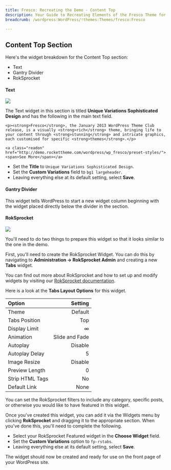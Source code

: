 ```yaml
---
title: Fresco: Recreating the Demo - Content Top
description: Your Guide to Recreating Elements of the Fresco Theme for WordPress
breadcrumb: /wordpress:WordPress/!themes:Themes/fresco:Fresco

---
```


Content Top Section
-----

Here's the widget breakdown for the Content Top section:

* Text
* Gantry Divider
* RokSprocket

#### Text

![][demo4]

The Text widget in this section is titled **Unique Variations Sophisticated Design** and has the following in the main text field.

~~~
<p><strong>Fresco</strong>, the January 2013 WordPress Theme Club release, is a visually <strong>rich</strong> theme, bringing life to your content through <strong>stunning</strong> and intricate graphics, each customised for specific <strong>themes</strong>.</p>

<a class="readon" href="http://demo.rockettheme.com/wordpress/wp_fresco/preset-styles/"><span>See More</span></a>
~~~

* Set the **Title** to `Unique Variations Sophisticated Design`.
* Set the **Custom Variations** field to `bg1 largeheader`.
* Leaving everything else at its default setting, select **Save**.

#### Gantry Divider

This widget tells WordPress to start a new widget column beginning with the widget placed directly below the divider in the section.

#### RokSprocket

![][demo5]

You'll need to do two things to prepare this widget so that it looks similar to the one in the demo.

First, you'll need to create the RokSprocket Widget. You can do this by navigating to **Administration -> RokSprocket Admin** and creating a new **Tabs** widget. 

You can find out more about RokSprocket and how to set up and modify widgets by visiting our [RokSprocket documentation][roksprocket].

Here is a look at the **Tabs Layout Options** for this widget.

| Option          |        Setting |  
| :-------------- | -------------: |  
| Theme           |        Default |  
| Tabs Position   |            Top |  
| Display Limit   |              ∞ |  
| Animation       | Slide and Fade |  
| Autoplay        |        Disable |  
| Autoplay Delay  |              5 |  
| Image Resize    |        Disable |  
| Preview Length  |              0 |  
| Strip HTML Tags |             No |  
| Default Link    |           None |  

You can set the RokSprocket filters to include any category, specific posts, or otherwise you would like to have featured in this widget.

Once you've created this widget, you can add it via the Widgets menu by clicking **RokSprocket** and dragging it to the appropriate section. When you've done this, you'll need to complete the following.

* Select your RokSprocket Featured widget in the **Choose Widget** field.
* Set the **Custom Variations** option to `fp-rstabs`.
* Leaving everything else at its default setting, select **Save**.

The widget should now be created and ready for use on the front page of your WordPress site.

[demo4]: assets/demo_4.jpeg
[demo5]: assets/demo_5.jpeg
[roksprocket]: ../../plugins/roksprocket